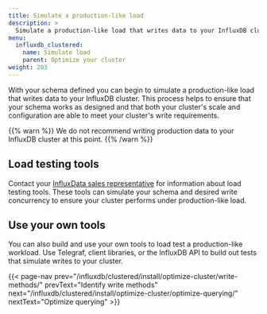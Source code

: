 ```yaml
---
title: Simulate a production-like load
description: >
  Simulate a production-like load that writes data to your InfluxDB cluster.
menu:
  influxdb_clustered:
    name: Simulate load
    parent: Optimize your cluster
weight: 203
---
```


With your schema defined you can begin to simulate a production-like load that
writes data to your InfluxDB cluster. This process helps to ensure that your
schema works as designed and that both your cluster's scale and configuration
are able to meet your cluster's write requirements.

{{% warn %}}
We do not recommend writing production data to your InfluxDB cluster at this point.
{{% /warn %}}

## Load testing tools

Contact your [InfluxData sales representative](https://influxdata.com/contact-sales)
for information about load testing tools.
These tools can simulate your schema and
desired write concurrency to ensure your cluster performs under production-like load.

<!-- TO-DO: Would love to be able to list available tools here -->

## Use your own tools

You can also build and use your own tools to load test a production-like workload.
Use Telegraf, client libraries, or the InfluxDB API to build out tests that
simulate writes to your cluster.

{{< page-nav prev="/influxdb/clustered/install/optimize-cluster/write-methods/" prevText="Identify write methods" next="/influxdb/clustered/install/optimize-cluster/optimize-querying/" nextText="Optimize querying" >}}
